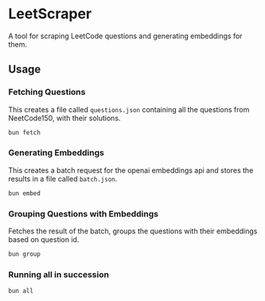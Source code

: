 # LeetScraper

A tool for scraping LeetCode questions and generating embeddings for them.

## Usage

### Fetching Questions

This creates a file called `questions.json` containing all the questions from NeetCode150, with their solutions.

```bash
bun fetch
```

### Generating Embeddings

This creates a batch request for the openai embeddings api and stores the results in a file called `batch.json`.

```bash
bun embed
```

### Grouping Questions with Embeddings

Fetches the result of the batch, groups the questions with their embeddings based on question id.

```bash
bun group
```

### Running all in succession

```bash
bun all
```

